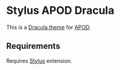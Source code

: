 # Stylus APOD Dracula

This is a [Dracula theme](https://draculatheme.com/) for [APOD](https://apod.nasa.gov/).

## Requirements

Requires [Stylus](https://github.com/stylus/stylus) extension.
